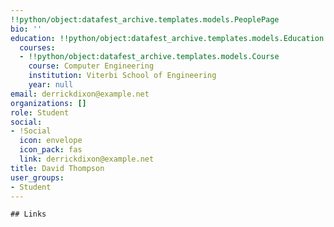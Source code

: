```yaml
---
!!python/object:datafest_archive.templates.models.PeoplePage
bio: ''
education: !!python/object:datafest_archive.templates.models.Education
  courses:
  - !!python/object:datafest_archive.templates.models.Course
    course: Computer Engineering
    institution: Viterbi School of Engineering
    year: null
email: derrickdixon@example.net
organizations: []
role: Student
social:
- !Social
  icon: envelope
  icon_pack: fas
  link: derrickdixon@example.net
title: David Thompson
user_groups:
- Student
---
```


    ## Links
    
